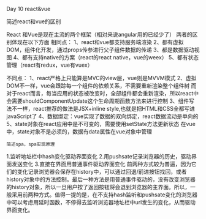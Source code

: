 

Day 10 react&vue

简述react和vue的区别

React 和Vue是现在主流的两个框架（相对来说angular用的已经少了）
两者的区别体现在以下方面
相同点：
1、react和vue都支持服务端渲染
2、都有虚拟DOM，组件化开发，通过props传参进行父子组件数据的传递
3、都是数据驱动视图
4、都有支持native的方案（react的react native，vue的weex）
5、都有状态管理（react有redux，vue有vuex）

不同点：
1、react严格上只能算是MVC的view层，vue则是MVVM模式
2、虚拟DOM不一样，vue会跟踪每一个组件的依赖关系，不需要重新渲染整个组件树
而对于react而言，每当应用的状态被改变时，全部组件都会重新渲染，所以react中会需要shouldComponentUpdate这个生命周期函数方法来进行控制
3、组件写法不一样，react推荐的做法是JSX+inline style,也就是把HTML和CSS全都写进javaScript了
4、数据绑定：vue实现了数据的双向绑定，react数据流动是单向的
5、state对象在react应用中是不可变的，需要使用setState方法更新状态
在vue中，state对象不是必须的，数据有data属性在vue对象中管理


	简述spa，spa实现原理
1.监听地址栏中hash变化驱动界面变化
2.用pushsate记录浏览器的历史，驱动界面发送变化
3.直接在界面用普通事件驱动界面变化
前两种方式较为普遍，因为它们的变化记录浏览器会保存在history中，可以通过回退/前进按钮找回，或者history对象中的方法控制。最后一种方法是用普通事件驱动的，没有改变浏览器的history对象，所以一旦用户按了返回按钮将会退到浏览器的主界面。所以，一般采用前两种方式。值得一提的是，在不支持hash监听和pushsate变化的浏览器中可以考虑用延时函数，不停得去监听浏览器地址栏中url发生的变化，从而驱动界面变化。



